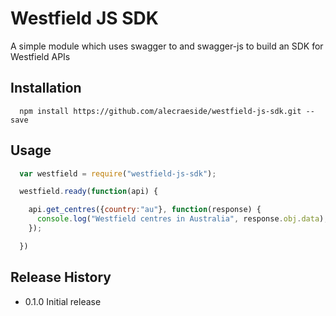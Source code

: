 Westfield JS SDK
=========

A simple module which uses swagger to and swagger-js to build an SDK for Westfield APIs

## Installation

```shell
  npm install https://github.com/alecraeside/westfield-js-sdk.git --save
```

## Usage

```js
  var westfield = require("westfield-js-sdk");

  westfield.ready(function(api) {

    api.get_centres({country:"au"}, function(response) {
      console.log("Westfield centres in Australia", response.obj.data);
    });

  })

```

## Release History

* 0.1.0 Initial release
